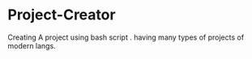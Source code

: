 # Project-Creator
Creating A project using bash script . having many types of projects of modern langs.
